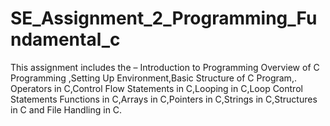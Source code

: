# SE_Assignment_2_Programming_Fundamental_c
This assignment includes the – Introduction to Programming Overview of C Programming ,Setting Up Environment,Basic Structure of C Program,. Operators in C,Control Flow Statements in C,Looping in C,Loop Control Statements Functions in C,Arrays in C,Pointers in C,Strings in C,Structures in C and File Handling in C.

